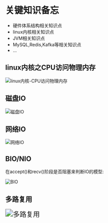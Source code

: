 # 关键知识备忘

* 硬件体系结构相关知识点
* linux内核相关知识点
* JVM相关知识点
* MySQL,Redis,Kafka等相关知识点
* ...

## linux内核之CPU访问物理内存



![linux内核-CPU访问物理内存](https://tva1.sinaimg.cn/large/008i3skNly1grrzryagzij30oh0i3tak.jpg)



## 磁盘IO



![磁盘IO](https://tva1.sinaimg.cn/large/008i3skNly1grrzyxnl1vj30jt0gw0ty.jpg)



## 网络IO



![网络IO](https://tva1.sinaimg.cn/large/008i3skNly1grs03hiqr3j30me0dq3z5.jpg)



## BIO/NIO



在accept()和recv()阶段是否阻塞来判断IO的模型:

![BIO](https://tva1.sinaimg.cn/large/008i3skNly1grs05mop08j30jz0thq51.jpg)



## 多路复用



<img src="https://tva1.sinaimg.cn/large/008i3skNly1grs09ws6tzj30nw12pdkq.jpg" alt="多路复用" style="zoom:150%;" />

